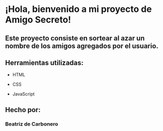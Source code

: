 # ¡Hola, bienvenido a mi proyecto de Amigo Secreto!

## Este proyecto consiste en sortear al azar un nombre de los amigos agregados por el usuario.


## Herramientas utilizadas:

* HTML

* CSS

* JavaScript
  

## Hecho por:

### Beatriz de Carbonero

